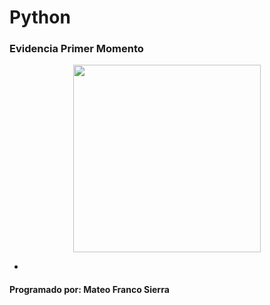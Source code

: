 # Python
### Evidencia Primer Momento

<p align="center">
  <img src="https://firebasestorage.googleapis.com/v0/b/pythonjuevescmrr.appspot.com/o/foto2.jpg?alt=media&token=https://firebasestorage.googleapis.com/v0/b/pythonjuevesmfs.appspot.com/o/jake.jpg?alt=media&token=c6fc3b00-99a1-4bda-ad45-6a98d9b3ad6f" width="300" height="300">
</p>

*
#### Programado por: Mateo Franco Sierra

